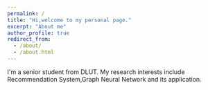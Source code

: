 ```yaml
---
permalink: /
title: "Hi,welcome to my personal page."
excerpt: "About me"
author_profile: true
redirect_from: 
  - /about/
  - /about.html
---
```

I'm a senior student from DLUT. My research interests include Recommendation System,Graph Neural Network and its application.
